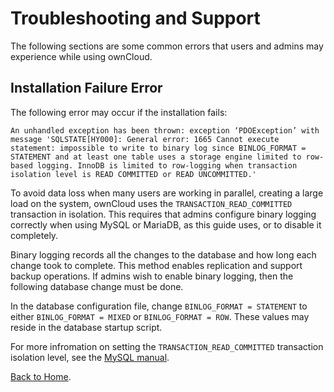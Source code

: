 # Troubleshooting and Support   

The following sections are some common errors that users and admins may experience while using ownCloud.

## Installation Failure Error

The following error may occur if the installation fails:

    An unhandled exception has been thrown: exception ‘PDOException’ with message 'SQLSTATE[HY000]: General error: 1665 Cannot execute statement: impossible to write to binary log since BINLOG_FORMAT = STATEMENT and at least one table uses a storage engine limited to row-based logging. InnoDB is limited to row-logging when transaction isolation level is READ COMMITTED or READ UNCOMMITTED.'

To avoid data loss when many users are working in parallel, creating a large load on the system, ownCloud uses the `TRANSACTION_READ_COMMITTED` transaction in isolation. This requires that admins configure binary logging correctly when using MySQL or MariaDB, as this guide uses, or to disable it completely.

Binary logging records all the changes to the database and how long each change took to complete. This method enables replication and support backup operations. If admins wish to enable binary logging, then the following database change must be done.

In the database configuration file, change `BINLOG_FORMAT = STATEMENT` to either `BINLOG_FORMAT = MIXED` or `BINLOG_FORMAT = ROW`. These values may reside in the database startup script.

For more infromation on setting the `TRANSACTION_READ_COMMITTED` transaction isolation level, see the [MySQL manual](https://dev.mysql.com/doc/refman/5.7/en/set-transaction.html).

[Back to Home](index.md).